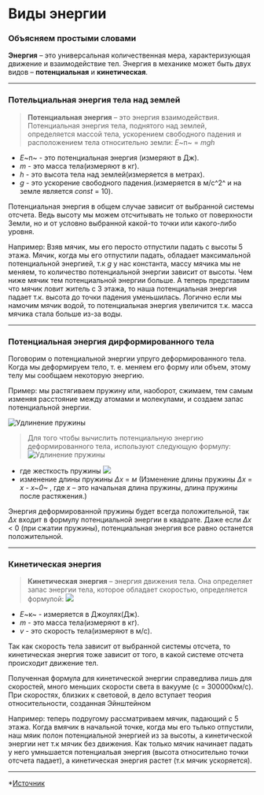 # Виды энергии
### Объясняем простыми словами

**Энергия** – это универсальная количественная мера, характеризующая движение и взаимодействие тел. Энергия в механике может быть двух видов – **потенциальная** и **кинетическая**.

---

### Потельциальная энергия тела над землей

> **Потенциальная энергия** – это энергия взаимодействия. Потенциальная энергия тела, поднятого над землей, определяется массой тела, ускорением свободного падения и расположением тела относительно земли: *E*~п~ = *mgh*

 - *E*~п~ - это потенциальная энергия (измеряют в Дж).
 - *m* - это масса тела(измеряют в кг).
 - *h* - это высота тела над землей(измеряется в метрах).
 - *g* - это ускорение свободного падения.(измеряется в м/c^2^ и на земле является *const* = 10).
 
Потенциальная энергия в общем случае зависит от выбранной системы отсчета. Ведь высоту мы можем отсчитывать не только от поверхности Земли, но и от условно выбранной какой-то точки или какого-либо уровня.

Например: Взяв мячик, мы его перосто отпустили падать с высоты 5 этажа. Мячик, когда мы его отпустили падать, обладает максимальной потенциальной энергией, т.к *g* у нас константа, массу мячика мы не меняем, то количество потенциальной энергии зависит от высоты. Чем ниже мячик тем потенциальной энергии больше. А теперь представим что мячик ловит житель с 3 этажа, то наша потенциальная энергия падает т.к. высота до точки падения уменьшилась. Логично если мы намочим мячик водой, то потенциальная энергия увеличится т.к. масса мячика стала больше из-за воды. 

---

### Потенциальная энергия дирформированного тела

Поговорим о потенциальной энергии упруго деформированного тела. Когда мы деформируем тело, т. е. меняем его форму или объем, этому телу мы сообщаем некоторую энергию.
 
Пример: мы растягиваем пружину или, наоборот, сжимаем, тем самым изменяя расстояние между атомами и молекулами, и создаем запас потенциальной энергии.

![Удлинение пружины](/img/energy-types/tension.jpg)

>Для того чтобы вычислить потенциальную энергию деформированного тела, используют следующую формулу:
>![Удлинение пружины](/img/energy-types/expression.gif)

 - где жесткость пружины ![](/img/energy-types/expression2.gif)
 - изменение длины пружины *Δx* = *м* (Изменение длины пружины *Δx* = *x* - *x~0~* , где *x* – это начальная длина пружины, длина пружины после растяжения.)

Энергия деформированной пружины будет всегда положительной, так *Δx* входит в формулу потенциальной энергии в квадрате. Даже если *Δx* < 0 (при сжатии пружины), потенциальная энергия все равно останется положительной.

---

### Кинетическая энергия

>**Кинетическая энергия** – энергия движения тела. Она определяет запас энергии тела, которое обладает скоростью, определяется формулой:
>![](/img/energy-types/expression3.gif)

 - *E*~к~ - измеряется в Джоулях(Дж).
 - *m* - это масса тела(измеряют в кг).
 - *v* - это скорость тела(измеряют в м/c).

Так как скорость тела зависит от выбранной системы отсчета, то кинетическая энергия тоже зависит от того, в какой системе отсчета происходит движение тел.

Полученная формула для кинетической энергии справедлива лишь для скоростей, много меньших скорости света в вакууме (c = 300000км/c). При скоростях, близких к световой, в дело вступает теория относительности, созданная Эйнштейном

Например: теперь подругому рассматриваем мячик, падающий с 5 этажа. Когда вмячик в начальной точке, когда мы его тьлько отпустили,  наш мяик полон потенциальной энергией из за высоты, а кинетической энергии нет т.к мячик без движения. Как только мячик начинает падать у него умньшается потенциальая энергия (высота относительно точки отсчета падает), а  кинетическая энергия растет (т.к мячик ускоряется).

---

*[Источник](https://interneturok.ru/lesson/physics/9-klass/mehanicheskie-kolebaniya-i-volny/kineticheskaya-energiya-potentsialnaya-energiya-primery-resheniya-zadach)